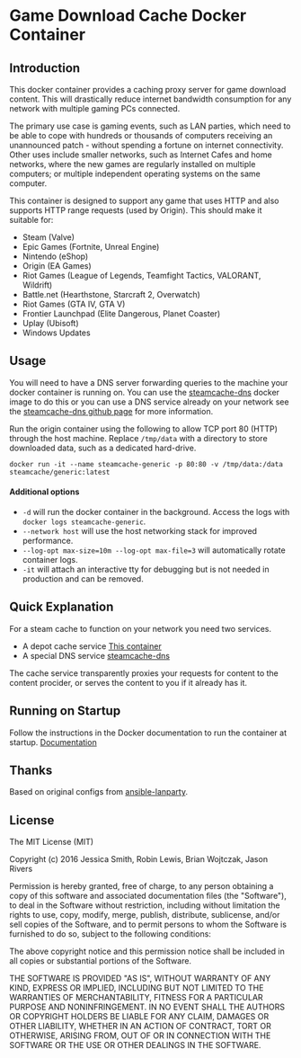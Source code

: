 # Game Download Cache Docker Container

## Introduction

This docker container provides a caching proxy server for game download content. This will drastically reduce internet bandwidth consumption for any network with multiple gaming PCs connected.

The primary use case is gaming events, such as LAN parties, which need to be able to cope with hundreds or thousands of computers receiving an unannounced patch - without spending a fortune on internet connectivity. Other uses include smaller networks, such as Internet Cafes and home networks, where the new games are regularly installed on multiple computers; or multiple independent operating systems on the same computer.

This container is designed to support any game that uses HTTP and also supports HTTP range requests (used by Origin). This should make it suitable for:

 - Steam (Valve)
 - Epic Games (Fortnite, Unreal Engine)
 - Nintendo (eShop)
 - Origin (EA Games)
 - Riot Games (League of Legends, Teamfight Tactics, VALORANT, Wildrift)
 - Battle.net (Hearthstone, Starcraft 2, Overwatch)
 - Riot Games (GTA IV, GTA V)
 - Frontier Launchpad (Elite Dangerous, Planet Coaster)
 - Uplay (Ubisoft)
 - Windows Updates

## Usage

You will need to have a DNS server forwarding queries to the machine your docker container is running on. You can use the [steamcache-dns](https://hub.docker.com/r/steamcache/steamcache-dns/) docker image to do this or you can use a DNS service already on your network see the [steamcache-dns github page](https://github.com/steamcache/steamcache-dns) for more information.

Run the origin container using the following to allow TCP port 80 (HTTP) through the host machine. Replace `/tmp/data` with a directory to store downloaded data, such as a dedicated hard-drive.

```
docker run -it --name steamcache-generic -p 80:80 -v /tmp/data:/data steamcache/generic:latest
```

#### Additional options

* `-d` will run the docker container in the background. Access the logs with `docker logs steamcache-generic`.
* `--network host` will use the host networking stack for improved performance.
* `--log-opt max-size=10m --log-opt max-file=3` will automatically rotate container logs.
* `-it` will attach an interactive tty for debugging but is not needed in production and can be removed.

## Quick Explanation

For a steam cache to function on your network you need two services.
* A depot cache service [This container](https://github.com/steamcache/generic)
* A special DNS service [steamcache-dns](https://github.com/steamcache/steamcache-dns)

The cache service transparently proxies your requests for content to the content procider, or serves the content to you if it already has it.

## Running on Startup

Follow the instructions in the Docker documentation to run the container at startup.
[Documentation](https://docs.docker.com/engine/admin/host_integration/)

## Thanks

Based on original configs from [ansible-lanparty](https://github.com/ti-mo/ansible-lanparty).

## License

The MIT License (MIT)

Copyright (c) 2016 Jessica Smith, Robin Lewis, Brian Wojtczak, Jason Rivers

Permission is hereby granted, free of charge, to any person obtaining a copy
of this software and associated documentation files (the "Software"), to deal
in the Software without restriction, including without limitation the rights
to use, copy, modify, merge, publish, distribute, sublicense, and/or sell
copies of the Software, and to permit persons to whom the Software is
furnished to do so, subject to the following conditions:

The above copyright notice and this permission notice shall be included in
all copies or substantial portions of the Software.

THE SOFTWARE IS PROVIDED "AS IS", WITHOUT WARRANTY OF ANY KIND, EXPRESS OR
IMPLIED, INCLUDING BUT NOT LIMITED TO THE WARRANTIES OF MERCHANTABILITY,
FITNESS FOR A PARTICULAR PURPOSE AND NONINFRINGEMENT. IN NO EVENT SHALL THE
AUTHORS OR COPYRIGHT HOLDERS BE LIABLE FOR ANY CLAIM, DAMAGES OR OTHER
LIABILITY, WHETHER IN AN ACTION OF CONTRACT, TORT OR OTHERWISE, ARISING FROM,
OUT OF OR IN CONNECTION WITH THE SOFTWARE OR THE USE OR OTHER DEALINGS IN
THE SOFTWARE.

